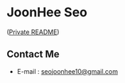 
# JoonHee Seo
([Private README](https://github.com/JoonHeeSeo/README_Private))

## Contact Me
- E-mail : [seojoonhee10@gmail.com](mailto:seojoonhee10@gmail.com)
